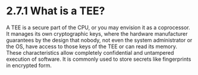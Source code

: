 # 2.7.1 What is a TEE?

A TEE is a secure part of the CPU, or you may envision it as a coprocessor. It manages its own cryptographic keys, where the hardware manufacturer guarantees by the design that nobody, not even the system administrator or the OS, have access to those keys of the TEE or can read its memory. These characteristics allow completely confidential and untampered execution of software. It is commonly used to store secrets like fingerprints in encrypted form.

